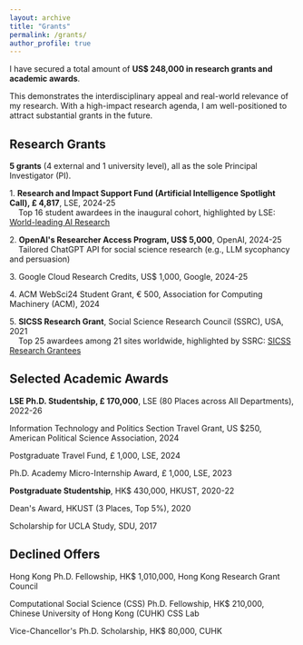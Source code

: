```yaml
---
layout: archive
title: "Grants"
permalink: /grants/
author_profile: true
---
```


I have secured a total amount of **US$ 248,000 in research grants and academic awards**. 

This demonstrates the interdisciplinary appeal and real-world relevance of my research. With a high-impact research agenda, I am well-positioned to attract substantial grants in the future.

## Research Grants
**5 grants** (4 external and 1 university level), all as the sole Principal Investigator (PI).

1\. **Research and Impact Support Fund (Artificial Intelligence Spotlight Call), £ 4,817**, LSE, 2024-25  
&nbsp;&nbsp;&nbsp;&nbsp;Top 16 student awardees in the inaugural cohort, highlighted by LSE: [World-leading AI Research](https://www.lse.ac.uk/DSI/AI/risf-projects)

2\. **OpenAI's Researcher Access Program, US$ 5,000**, OpenAI, 2024-25  
&nbsp;&nbsp;&nbsp;&nbsp;Tailored ChatGPT API for social science research (e.g., LLM sycophancy and persuasion)

3\. Google Cloud Research Credits, US$ 1,000, Google, 2024-25

4\. ACM WebSci24 Student Grant, € 500, Association for Computing Machinery (ACM), 2024

5\. **SICSS Research Grant**, Social Science Research Council (SSRC), USA, 2021  
&nbsp;&nbsp;&nbsp;&nbsp;Top 25 awardees among 21 sites worldwide, highlighted by SSRC: [SICSS Research Grantees](https://www.ssrc.org/programs/digital-culture/the-summer-institutes-in-computational-social-science/sicss-research-grantees/)

## Selected Academic Awards

**LSE Ph.D. Studentship, £ 170,000**, LSE (80 Places across All Departments), 2022-26

Information Technology and Politics Section Travel Grant, US $250, American Political Science Association, 2024

Postgraduate Travel Fund, £ 1,000, LSE, 2024

Ph.D. Academy Micro-Internship Award, £ 1,000, LSE, 2023

**Postgraduate Studentship**, HK$ 430,000, HKUST, 2020-22

Dean's Award, HKUST (3 Places, Top 5%), 2020

Scholarship for UCLA Study, SDU, 2017

## Declined Offers

Hong Kong Ph.D. Fellowship, HK$ 1,010,000, Hong Kong Research Grant Council

Computational Social Science (CSS) Ph.D. Fellowship, HK$ 210,000, Chinese University of Hong Kong (CUHK) CSS Lab

Vice-Chancellor's Ph.D. Scholarship, HK$ 80,000, CUHK
